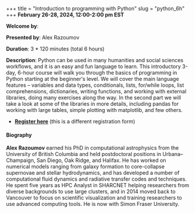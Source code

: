 +++
title = "Introduction to programming with Python"
slug = "python_6h"
+++
**February 26-28, 2024, 12:00-2:00 pm EST**

**Welcome by**: 

**Presented by**: Alex Razoumov

**Duration**: 3 * 120 minutes (total 6 hours)

**Description**:
Python can be used in many humanities and social sciences
workflows, and it is an easy and fun language to learn.
This introductory 3-day, 6-hour course will walk you through the basics
of programming in Python starting at the beginner's level. We will cover
the main language features – variables and data types, conditionals, lists,
for/while loops, list comprehensions, dictionaries, writing functions,
and working with external libraries, doing many exercises along the way.
In the second part we will take a look at some of the libraries
in more details, including pandas for working with large
tables, simple plotting with matplotlib, and few others.

* [**Register here**](https://docs.google.com/forms/d/e/1FAIpQLSegbJDI3x42wy-ExbhFRI0_ZtN-BlQnofLs83fbnHFXnYYYbQ/viewform)
  (this is a different registration form)

#### Biography

**Alex Razoumov** earned his PhD in computational astrophysics
from the University of British Columbia and held postdoctoral
positions in Urbana–Champaign, San Diego, Oak Ridge, and Halifax.
He has worked on numerical models ranging from galaxy formation to
core-collapse supernovae and stellar hydrodynamics, and has developed a number
of computational fluid dynamics and radiative transfer codes and techniques.
He spent five years as HPC Analyst in SHARCNET helping
researchers from diverse backgrounds to use large clusters, and in
2014 moved back to Vancouver to focus on scientific visualization
and training researchers to use advanced computing tools.
He is now with Simon Fraser University.

